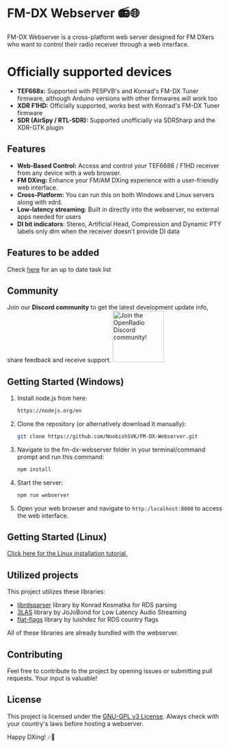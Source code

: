 # FM-DX Webserver 📻🌐

FM-DX Webserver is a cross-platform web server designed for FM DXers who want to control their radio receiver through a web interface.

# Officially supported devices
- **TEF668x:** Supported with PE5PVB's and Konrad's FM-DX Tuner firmware, although Arduino versions with other firmwares will work too 
- **XDR F1HD:** Officially supported, works best with Konrad's FM-DX Tuner firmware
- **SDR (AirSpy / RTL-SDR):** Supported unofficially via SDRSharp and the XDR-GTK plugin

## Features
- **Web-Based Control:** Access and control your TEF6686 / F1HD receiver from any device with a web browser.
- **FM DXing:** Enhance your FM/AM DXing experience with a user-friendly web interface.
- **Cross-Platform:** You can run this on both Windows and Linux servers along with xdrd.
- **Low-latency streaming**: Built in directly into the webserver, no external apps needed for users
- **DI bit indicators**: Stereo, Artificial Head, Compression and Dynamic PTY labels only dim when the receiver doesn't provide DI data

## Features to be added
Check [here](https://trello.com/b/OAKo7n0Q/fm-dx-webserver) for an up to date task list

## Community
Join our **Discord community** to get the latest development update info, share feedback and receive support.
[<img alt="Join the OpenRadio Discord community!" src="https://i.imgur.com/lI9Tuxf.png" height="120">](https://discord.gg/ZAVNdS74mC)  

## Getting Started (Windows)

1. Install node.js from here: 
    ```bash
    https://nodejs.org/en
    ```

2. Clone the repository (or alternatively download it manually):

    ```bash
    git clone https://github.com/NoobishSVK/FM-DX-Webserver.git
    ```

3. Navigate to the fm-dx-webserver folder in your terminal/command prompt and run this command:
    ```bash
    npm install
    ```

4. Start the server:

    ```bash
    npm run webserver
    ```

5. Open your web browser and navigate to `http:/localhost:8080` to access the web interface.

## Getting Started (Linux)
[Click here for the Linux installation tutorial.](https://gist.github.com/bkram/788098558312d2fa71c07dc443e03d10)

## Utilized projects

This project utilizes these libraries:
- [librdsparser](https://github.com/kkonradpl/librdsparser) library by Konrad Kosmatka for RDS parsing
- [3LAS](https://github.com/jojobond/3LAS) library by JoJoBond for Low Latency Audio Streaming
- [flat-flags](https://github.com/luishdez/flat-flags) library by luishdez for RDS country flags

All of these libraries are already bundled with the webserver.

## Contributing

Feel free to contribute to the project by opening issues or submitting pull requests. Your input is valuable!

## License

This project is licensed under the [GNU-GPL v3 License](LICENSE.md).
Always check with your country's laws before hosting a webserver.

Happy DXing! 🎶📡

